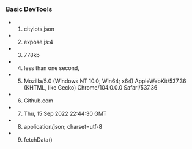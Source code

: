 ### Basic DevTools
 - 1. citylots.json
 - 2. expose.js:4
 - 3. 778kb
 - 4. less than one second,
 - 5. Mozilla/5.0 (Windows NT 10.0; Win64; x64) AppleWebKit/537.36 (KHTML, like Gecko) Chrome/104.0.0.0 Safari/537.36
 - 6. Github.com
 - 7. Thu, 15 Sep 2022 22:44:30 GMT
 - 8. application/json; charset=utf-8
 - 9. fetchData() 

